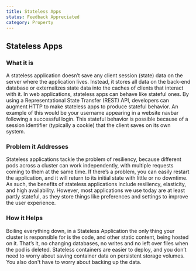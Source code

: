```yaml
---
title: Stateless Apps
status: Feedback Appreciated
category: Property
---
```

## Stateless Apps

### What it is

A stateless application doesn’t save any client session (state) data on the server where the application lives. Instead, it stores all data on the back-end database or externalizes state data into the caches of clients that interact with it. In web applications, stateless apps can behave like stateful ones. By using a Representational State Transfer (REST) API, developers can augment HTTP to make stateless apps to produce stateful behavior. An example of this would be your username appearing in a website navbar following a successful login. This stateful behavior is possible because of a session identifier (typically a cookie) that the client saves on its own system. 

### Problem it Addresses 

Stateless applications tackle the problem of resiliency, because different pods across a cluster can work independently, with multiple requests coming to them at the same time. If there’s a problem, you can easily restart the application, and it will return to its initial state with little or no downtime. As such, the benefits of stateless applications include resiliency, elasticity, and high availability. However, most applications we use today are at least partly stateful, as they store things like preferences and settings to improve the user experience.

### How it Helps

Boiling everything down, in a Stateless Application the only thing your cluster is responsible for is the code, and other static content, being hosted on it. That’s it, no changing databases, no writes and no left over files when the pod is deleted. Stateless containers are easier to deploy, and you don’t need to worry about saving container data on persistent storage volumes. You also don't have to worry about backing up the data.

